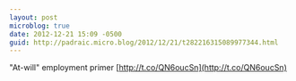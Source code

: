 ```yaml
---
layout: post
microblog: true
date: 2012-12-21 15:09 -0500
guid: http://padraic.micro.blog/2012/12/21/t282216315089977344.html
---
```

"At-will" employment primer [http://t.co/QN6oucSn](http://t.co/QN6oucSn)
